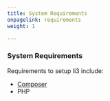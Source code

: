 ```yaml
---
title: System Requirements
onpagelink: requirements
weight: 1

---
```


### **System Requirements**

Requirements to setup li3 include:

- [Composer](https://getcomposer.org/)
- PHP
 
